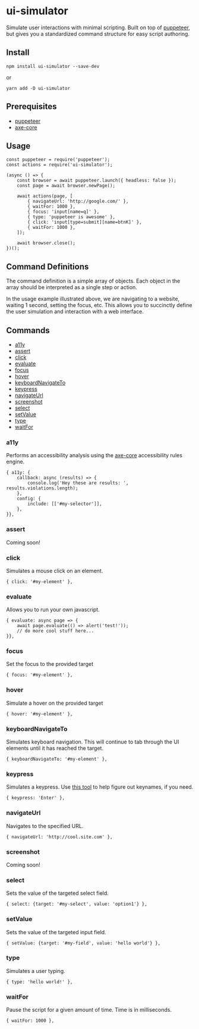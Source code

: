 # ui-simulator
Simulate user interactions with minimal scripting. Built on top of [puppeteer](https://github.com/puppeteer/puppeteer), but gives you a standardized command structure for easy script authoring.

## Install
`npm install ui-simulator --save-dev` 

or 

`yarn add -D ui-simulator`

## Prerequisites
* [puppeteer](https://www.npmjs.com/package/puppeteer)
* [axe-core](https://www.npmjs.com/package/axe-core)

## Usage
```
const puppeteer = require('puppeteer');
const actions = require('ui-simulator');

(async () => {
	const browser = await puppeteer.launch({ headless: false });
	const page = await browser.newPage();

	await actions(page, [
		{ navigateUrl: 'http://google.com/' },
		{ waitFor: 1000 },
		{ focus: 'input[name=q]' },
		{ type: 'puppeteer is awesome' },
		{ click: 'input[type=submit][name=btnK]' },
		{ waitFor: 1000 },
	]);

	await browser.close();
})();
```

## Command Definitions
The command definition is a simple array of objects. Each object in the array should be interpreted as a single step or action.

In the usage example illustrated above, we are navigating to a website, waiting 1 second, setting the focus, etc. This allows you to succinctly define the user simulation and interaction with a web interface.

## Commands
* [a11y](#a11y)
* [assert](#assert)
* [click](#click)
* [evaluate](#evaluate)
* [focus](#focus)
* [hover](#hover)
* [keyboardNavigateTo](#keyboardNavigateTo)
* [keypress](#keypress)
* [navigateUrl](#navigateUrl)
* [screenshot](#screenshot)
* [select](#select)
* [setValue](#setValue)
* [type](#type)
* [waitFor](#waitFor)

### a11y
Performs an accessibility analysis using the [axe-core](https://github.com/dequelabs/axe-core) accessibility rules engine.
```
{ a11y: {
	callback: async (results) => {
		console.log('Hey these are results: ', results.violations.length);
	},
	config: {
		include: [['#my-selector']],
	},
}},
```

### assert
Coming soon!

### click
Simulates a mouse click on an element.
```
{ click: '#my-element' },
```

### evaluate
Allows you to run your own javascript.
```
{ evaluate: async page => {
	await page.evaluate(() => alert('test!'));
	// do more cool stuff here...
}},
```

### focus
Set the focus to the provided target

```
{ focus: '#my-element' },
```

### hover
Simulate a hover on the provided target

```
{ hover: '#my-element' },
```

### keyboardNavigateTo
Simulates keyboard navigation. This will continue to tab through the UI elements until it has reached the target.

```
{ keyboardNavigateTo: '#my-element' },
```

### keypress
Simulates a keypress. Use [this tool](https://w3c.github.io/uievents/tools/key-event-viewer) to help figure out keynames, if you need.

```
{ keypress: 'Enter' },
```

### navigateUrl
Navigates to the specified URL.

```
{ navigateUrl: 'http://cool.site.com' },
```

### screenshot
Coming soon!
<!-- Captures a screenshot of the current page state.

Provide the puppeteer options object as the value.

```
{ screenshot: {} },
``` -->
### select
Sets the value of the targeted select field.

```
{ select: {target: '#my-select', value: 'option1'} },
```

### setValue
Sets the value of the targeted input field.

```
{ setValue: {target: '#my-field', value: 'hello world'} },
```

### type
Simulates a user typing.

```
{ type: 'hello world!' },
```

### waitFor
Pause the script for a given amount of time. Time is in milliseconds.

```
{ waitFor: 1000 },
```